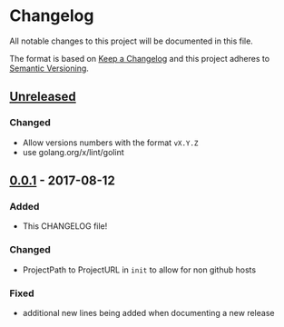 # Changelog
All notable changes to this project will be documented in this file.

The format is based on [Keep a Changelog](http://keepachangelog.com/en/1.0.0/)
and this project adheres to [Semantic Versioning](http://semver.org/spec/v2.0.0.html).

## [Unreleased]
### Changed
- Allow versions numbers with the format `vX.Y.Z`
- use golang.org/x/lint/golint

## [0.0.1] - 2017-08-12
### Added
- This CHANGELOG file!

### Changed
- ProjectPath to ProjectURL in `init` to allow for non github hosts

### Fixed
- additional new lines being added when documenting a new release

[Unreleased]: https://github.com/nicwest/kacl/compare/0.0.1...HEAD
[0.0.1]: https://github.com/nicwest/kacl/compare/TAIL...0.0.1
